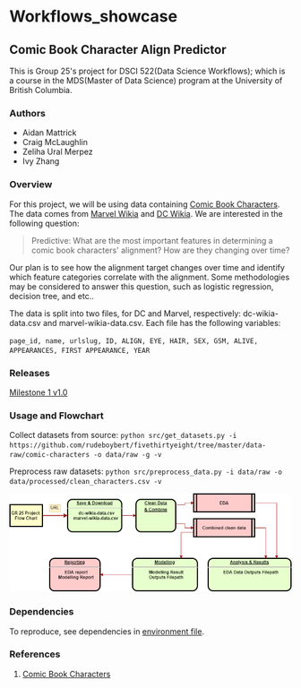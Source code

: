 # Workflows_showcase
## Comic Book Character Align Predictor
This is Group 25's project for DSCI 522(Data Science Workflows); which is a course in the MDS(Master of Data Science) program at the University of British Columbia.

### Authors

- Aidan Mattrick
- Craig McLaughlin
- Zeliha Ural Merpez
- Ivy Zhang

### Overview

For this project, we will be using data containing [Comic Book Characters](https://github.com/rudeboybert/fivethirtyeight/tree/master/data-raw/comic-characters). The data comes from [Marvel Wikia](https://marvel.fandom.com/wiki/Marvel_Database) and [DC Wikia](https://dc.fandom.com/wiki/DC_Comics_Database). We are interested in the following question:

> Predictive: What are the most important features in determining a comic book characters' alignment? How are they changing over time?

Our plan is to see how the alignment target changes over time and identify which feature categories correlate with the alignment. Some methodologies may be considered to answer this question, such as logistic regression, decision tree, and etc..

The data is split into two files, for DC and Marvel, respectively: dc-wikia-data.csv and marvel-wikia-data.csv. Each file has the following variables:

`page_id, name, urlslug, ID, ALIGN, EYE, HAIR, SEX, GSM, ALIVE, APPEARANCES, FIRST APPEARANCE, YEAR`

### Releases

[Milestone 1 v1.0](https://github.com/UBC-MDS/Workflows_showcase/releases/tag/v1.0)

### Usage and Flowchart

Collect datasets from source:
`
python src/get_datasets.py -i https://github.com/rudeboybert/fivethirtyeight/tree/master/data-raw/comic-characters -o data/raw -g -v
`

Preprocess raw datasets:
`
python src/preprocess_data.py -i data/raw -o data/processed/clean_characters.csv -v
`

![Flow Chart](img/flow_chart00.png)

### Dependencies

To reproduce, see dependencies in [environment file](https://github.com/UBC-MDS/Workflows_showcase/blob/main/env/env.yaml).

### References

1. [Comic Book Characters](https://github.com/rudeboybert/fivethirtyeight/tree/master/data-raw/comic-characters) 
